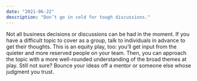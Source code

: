 ```yaml
---
date: "2021-06-22"
description: "Don’t go in cold for tough discussions."
---
```


Not all business decisions or discussions can be had in the moment. If you have a difficult topic to cover as a group, talk to individuals in advance to get their thoughts. This is an equity play, too: you’ll get input from the quieter and more reserved people on your team. Then, you can approach the topic with a more well-rounded understanding of the broad themes at play. Still not sure? Bounce your ideas off a mentor or someone else whose judgment you trust.
